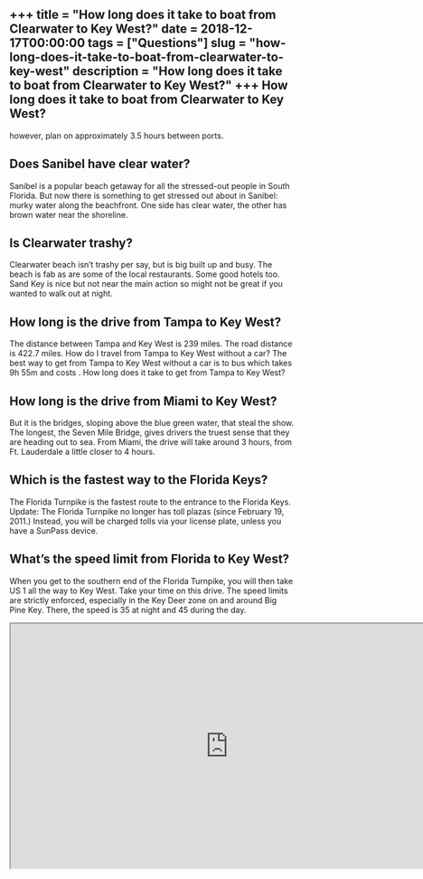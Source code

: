 +++
title = "How long does it take to boat from Clearwater to Key West?"
date = 2018-12-17T00:00:00
tags = ["Questions"]
slug = "how-long-does-it-take-to-boat-from-clearwater-to-key-west"
description = "How long does it take to boat from Clearwater to Key West?"
+++
How long does it take to boat from Clearwater to Key West?
----------------------------------------------------------

however, plan on approximately 3.5 hours between ports.

Does Sanibel have clear water?
------------------------------

Sanibel is a popular beach getaway for all the stressed-out people in South Florida. But now there is something to get stressed out about in Sanibel: murky water along the beachfront. One side has clear water, the other has brown water near the shoreline.

Is Clearwater trashy?
---------------------

Clearwater beach isn’t trashy per say, but is big built up and busy. The beach is fab as are some of the local restaurants. Some good hotels too. Sand Key is nice but not near the main action so might not be great if you wanted to walk out at night.

How long is the drive from Tampa to Key West?
---------------------------------------------

The distance between Tampa and Key West is 239 miles. The road distance is 422.7 miles. How do I travel from Tampa to Key West without a car? The best way to get from Tampa to Key West without a car is to bus which takes 9h 55m and costs . How long does it take to get from Tampa to Key West?

How long is the drive from Miami to Key West?
---------------------------------------------

But it is the bridges, sloping above the blue green water, that steal the show. The longest, the Seven Mile Bridge, gives drivers the truest sense that they are heading out to sea. From Miami, the drive will take around 3 hours, from Ft. Lauderdale a little closer to 4 hours.

Which is the fastest way to the Florida Keys?
---------------------------------------------

The Florida Turnpike is the fastest route to the entrance to the Florida Keys. Update: The Florida Turnpike no longer has toll plazas (since February 19, 2011.) Instead, you will be charged tolls via your license plate, unless you have a SunPass device.

What’s the speed limit from Florida to Key West?
------------------------------------------------

When you get to the southern end of the Florida Turnpike, you will then take US 1 all the way to Key West. Take your time on this drive. The speed limits are strictly enforced, especially in the Key Deer zone on and around Big Pine Key. There, the speed is 35 at night and 45 during the day.

<iframe allow="accelerometer; autoplay; clipboard-write; encrypted-media; gyroscope; picture-in-picture" allowfullscreen="" class="__youtube_prefs__  epyt-is-override  no-lazyload" data-no-lazy="1" data-origheight="433" data-origwidth="770" data-skipgform_ajax_framebjll="" height="433" id="_ytid_55931" loading="lazy" src="https://www.youtube.com/embed/PMDS8yvZVWo?enablejsapi=1&autoplay=0&cc_load_policy=0&cc_lang_pref=&iv_load_policy=1&loop=0&modestbranding=0&rel=1&fs=1&playsinline=0&autohide=2&theme=dark&color=red&controls=1&" title="YouTube player" width="770"></iframe>